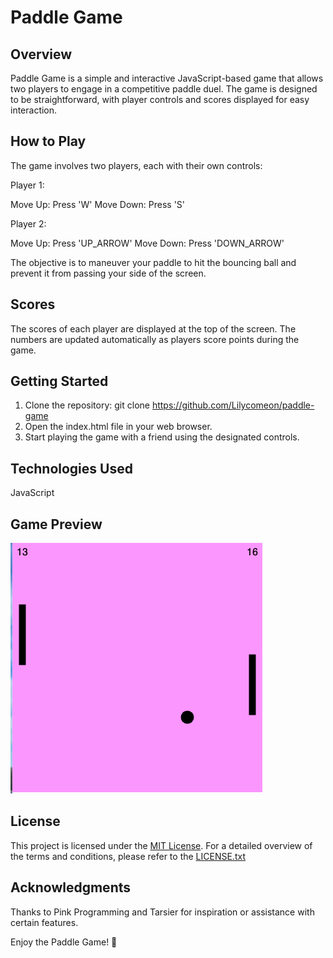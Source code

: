 # Paddle Game
## Overview
Paddle Game is a simple and interactive JavaScript-based game that allows two players to engage in a competitive paddle duel. The game is designed to be straightforward, with player controls and scores displayed for easy interaction.

## How to Play
The game involves two players, each with their own controls:

Player 1:

Move Up: Press 'W'
Move Down: Press 'S'

Player 2:

Move Up: Press 'UP_ARROW'
Move Down: Press 'DOWN_ARROW'

The objective is to maneuver your paddle to hit the bouncing ball and prevent it from passing your side of the screen.

## Scores
The scores of each player are displayed at the top of the screen. The numbers are updated automatically as players score points during the game.

## Getting Started
1. Clone the repository: 
    git clone https://github.com/Lilycomeon/paddle-game
2. Open the index.html file in your web browser.
3. Start playing the game with a friend using the designated controls.

## Technologies Used
JavaScript

## Game Preview
![Game Preview](game_review.jpg)

## License
This project is licensed under the [MIT License](LICENSE.txt). For a detailed overview of the terms and conditions, please refer to the [LICENSE.txt](LICENSE.txt)

## Acknowledgments
Thanks to Pink Programming and Tarsier for inspiration or assistance with certain features.

Enjoy the Paddle Game! 🏓
